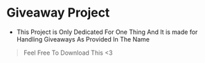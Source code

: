 # Giveaway Project

* This Project is Only Dedicated For One Thing And It is made for Handling Giveaways As Provided In The Name

> Feel Free To Download This <3
